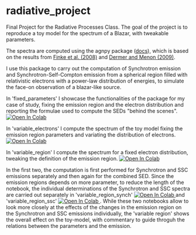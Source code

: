 # radiative_project
Final Project for the Radiative Processes Class.
The goal of the project is to reproduce a toy model for the spectrum of a Blazar, 
with tweakable parameters.

The spectra are computed using the agnpy package ([docs](https://agnpy.readthedocs.io/en/latest/)),
which is based on the results from [Finke et al. (2008)](https://ui.adsabs.harvard.edu/abs/2008ApJ...686..181F/abstract) and [Dermer and Menon (2009)](https://ui.adsabs.harvard.edu/abs/2009herb.book.....D/abstract).

I use this package to carry out the computation of Synchrotron emission and Synchrotron-Self-Compton emission from a spherical region filled with relativistic electrons with a power-law distribution of energies, to simulate the face-on observation of a blazar-like source.

In 'fixed_parameters' I showcase the functionalities of the package for my case of study, fixing the emission region and the electron distribution and reporting the formulae used to compute the SEDs "behind the scenes". <a target="_blank" href="https://colab.research.google.com/github/acircie/radiative_project/blob/main/fixed_parameters.ipynb">
  <img src="https://colab.research.google.com/assets/colab-badge.svg" alt="Open In Colab"/>
</a>

In 'variable_electrons' I compute the spectrum of the toy model fixing the emission region parameters and variating the distribution of electrons. <a target="_blank" href="https://colab.research.google.com/github/acircie/radiative_project/blob/main/variable_electron.ipynb">
  <img src="https://colab.research.google.com/assets/colab-badge.svg" alt="Open In Colab"/>
</a>

In 'variable_region' I compute the spectrum for a fixed electron distribution, tweaking the definition of the emission region. <a target="_blank" href="https://colab.research.google.com/github/acircie/radiative_project/blob/develop/variable_region.ipynb">
  <img src="https://colab.research.google.com/assets/colab-badge.svg" alt="Open In Colab"/>
</a>

In the first two, the computation is first performed for Synchrotron and SSC emissions separately and then again for the combined SED.
Since the emission regions depends on more parameter, to reduce the length of the notebook, the individual determinations of the Synchrotron and SSC spectra are carried out separately in  'variable_region_synch' <a target="_blank" href="https://colab.research.google.com/github/acircie/radiative_project/blob/main/variable_region_synch.ipynb">
  <img src="https://colab.research.google.com/assets/colab-badge.svg" alt="Open In Colab"/>
</a> and 'variable_region_ssc' <a target="_blank" href="https://colab.research.google.com/github/acircie/radiative_project/blob/main/variable_region_ssc.ipynb">
  <img src="https://colab.research.google.com/assets/colab-badge.svg" alt="Open In Colab"/>
</a>.
While these two notebooks allow to look more closely at the effects of the changes in the emission region on the Synchrotron and SSC emissions individually, the 'variable region' shows the overall effect on the toy-model, with commentary to guide throguh the relations between the parameters and the emission. 
